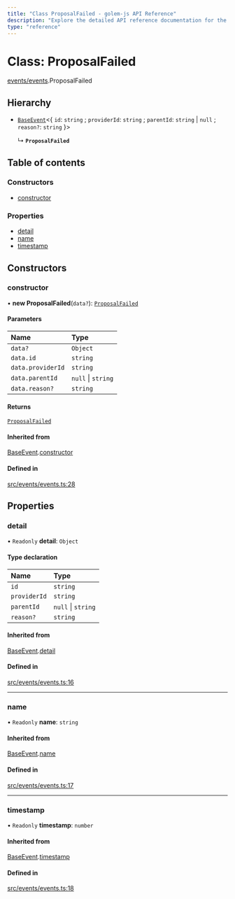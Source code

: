 ```yaml
---
title: "Class ProposalFailed - golem-js API Reference"
description: "Explore the detailed API reference documentation for the Class ProposalFailed within the golem-js SDK for the Golem Network."
type: "reference"
---
```

# Class: ProposalFailed

[events/events](../modules/events_events).ProposalFailed

## Hierarchy

- [`BaseEvent`](events_events.BaseEvent)\<\{ `id`: `string` ; `providerId`: `string` ; `parentId`: `string` \| ``null`` ; `reason?`: `string`  }\>

  ↳ **`ProposalFailed`**

## Table of contents

### Constructors

- [constructor](events_events.ProposalFailed#constructor)

### Properties

- [detail](events_events.ProposalFailed#detail)
- [name](events_events.ProposalFailed#name)
- [timestamp](events_events.ProposalFailed#timestamp)

## Constructors

### constructor

• **new ProposalFailed**(`data?`): [`ProposalFailed`](events_events.ProposalFailed)

#### Parameters

| Name | Type |
| :------ | :------ |
| `data?` | `Object` |
| `data.id` | `string` |
| `data.providerId` | `string` |
| `data.parentId` | ``null`` \| `string` |
| `data.reason?` | `string` |

#### Returns

[`ProposalFailed`](events_events.ProposalFailed)

#### Inherited from

[BaseEvent](events_events.BaseEvent).[constructor](events_events.BaseEvent#constructor)

#### Defined in

[src/events/events.ts:28](https://github.com/golemfactory/golem-js/blob/2240307/src/events/events.ts#L28)

## Properties

### detail

• `Readonly` **detail**: `Object`

#### Type declaration

| Name | Type |
| :------ | :------ |
| `id` | `string` |
| `providerId` | `string` |
| `parentId` | ``null`` \| `string` |
| `reason?` | `string` |

#### Inherited from

[BaseEvent](events_events.BaseEvent).[detail](events_events.BaseEvent#detail)

#### Defined in

[src/events/events.ts:16](https://github.com/golemfactory/golem-js/blob/2240307/src/events/events.ts#L16)

___

### name

• `Readonly` **name**: `string`

#### Inherited from

[BaseEvent](events_events.BaseEvent).[name](events_events.BaseEvent#name)

#### Defined in

[src/events/events.ts:17](https://github.com/golemfactory/golem-js/blob/2240307/src/events/events.ts#L17)

___

### timestamp

• `Readonly` **timestamp**: `number`

#### Inherited from

[BaseEvent](events_events.BaseEvent).[timestamp](events_events.BaseEvent#timestamp)

#### Defined in

[src/events/events.ts:18](https://github.com/golemfactory/golem-js/blob/2240307/src/events/events.ts#L18)
